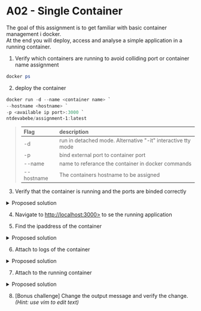 # A02 - Single Container

The goal of this assignment is to get familiar with basic container management i docker.  
At the end you will deploy, access and analyse a simple application in a running container.

1. Verify which containers are running to avoid colliding port or container name assignment

```powershell
docker ps
```

2. deploy the container

```powershell
docker run -d --name <container name> `
--hostname <hostname> `
-p <available ip port>:3000 `
ntdevabebe/assignment-1:latest
```

> | Flag       | description                                                  |
> | :--------- | :----------------------------------------------------------- |
> | -d         | run in detached mode. Alternative "-it" interactive tty mode |
> | -p         | bind external port to container port                         |
> | --name     | name to referance the container in docker commands           |
> | --hostname | The containers hostname to be assigned                       |

3. Verify that the container is running and the ports are binded correctly

<details>
    <summary> Proposed solution </summary>

```powershell
docker ps
```

|             ![hyper-v](./assets/docker-ps-simpleapp.png)             |
| :------------------------------------------------------------------: |
| "docker ps" returns a list with basic info of all running containers |

</details>

4. Navigate to [http://localhost:3000>](http://localhost:3000) to se the running application

5. Find the ipaddress of the container

<details>
    <summary> Proposed solution </summary>

Alternative 1 - Inspect the container

```powershell
docker inspect <container name>
```

```powershell
[
    {
        ...
        "Networks": {
            "bridge": {
                ...
                "IPAddress": "172.17.0.2",
                ...
            }
            ...
        }
        ...
    }
]
```

Alternative 2 - Inspect network

```powershell
docker netwokrk inspect <network>  # default network is "bridge"
```

```powershell
[
    {
        "Name": "bridge"
        ...
        "Containers": {
            "<Container ID>": {
                "Name": "testserver", # container name
                ...
                "IPAddress": "172.17.0.2",
                ...
            }
            ...
        }
        ...
    }
]
```

</details>
   
6. Attach to logs of the container

<details>
    <summary> Proposed solution </summary>

```powershell
docker logs <container name>
```

> Use the -f flag to attach and follow the output stream of the container
> ![hyper-v](./assets/docker-logs-testsever.png)

</details>

7. Attach to the running container

<details>
    <summary> Proposed solution </summary>

```powershell
docker exec -it <container name> sh #attach a sh shell to container as root - OBS!! you are now entering linux world
```

![attach to container](./assets/docker-exec-testsever.png)

</details>

8. [Bonus challenge] Change the output message and verify the change. _(Hint: use vim to edit text)_
